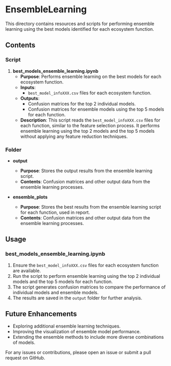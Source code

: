 # EnsembleLearning

This directory contains resources and scripts for performing ensemble learning using the best models identified for each ecosystem function.

## Contents

### Script

1. **best_models_ensemble_learning.ipynb**
    - **Purpose**: Performs ensemble learning on the best models for each ecosystem function.
    - **Inputs**: 
        - `best_model_infoXXX.csv` files for each ecosystem function.
    - **Outputs**: 
        - Confusion matrices for the top 2 individual models.
        - Confusion matrices for ensemble models using the top 5 models for each function.
    - **Description**: This script reads the `best_model_infoXXX.csv` files for each function, similar to the feature selection process. It performs ensemble learning using the top 2 models and the top 5 models without applying any feature reduction techniques.

### Folder

- **output**
    - **Purpose**: Stores the output results from the ensemble learning script.
    - **Contents**: Confusion matrices and other output data from the ensemble learning processes.

- **ensemble_plots**
    - **Purpose**: Stores the best results from the ensemble learning script for each function, used in report.
    - **Contents**: Confusion matrices and other output data from the ensemble learning processes.
## Usage

### best_models_ensemble_learning.ipynb
1. Ensure the `best_model_infoXXX.csv` files for each ecosystem function are available.
2. Run the script to perform ensemble learning using the top 2 individual models and the top 5 models for each function.
3. The script generates confusion matrices to compare the performance of individual models and ensemble models.
4. The results are saved in the `output` folder for further analysis.

## Future Enhancements
- Exploring additional ensemble learning techniques.
- Improving the visualization of ensemble model performance.
- Extending the ensemble methods to include more diverse combinations of models.

For any issues or contributions, please open an issue or submit a pull request on GitHub.
